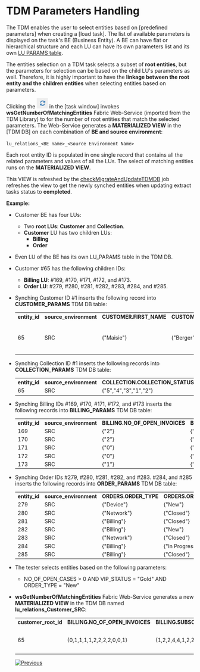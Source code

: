 # TDM Parameters Handling

The TDM enables the user to select entities based on [predefined parameters] when creating a [load task]. The list of available parameters is displayed on the task's BE (Business Entity). A BE can have flat or hierarchical structure and each LU can have its own parameters list and its own [LU PARAMS table](/articles/TDM/tdm_implementation/07_tdm_implementation_parameters_handling.md#tdm-parameter-tables). 

The entities selection on a TDM task selects a subset of **root entities**, but the parameters for selection  can be based on the child LU's parameters as well. Therefore, it is highly important to have the **linkage between the root entity and the children entities** when selecting entities based on parameters.

Clicking the ![parameters matched icon](/articles/TDM/tdm_gui/images/parameters_refresh_icon.png) in the [task window] invokes **wsGetNumberOfMatchingEntities** Fabric Web-Service (imported from the TDM Library) to for the number of root entities that match the selected parameters. The Web-Service generates a **MATERIALIZED VIEW** in the [TDM DB] on each combination of **BE and source environment**: 

 `lu_relations_<BE name>_<Source Environment Name>`

Each root entity ID is populated in one single record that contains all the related parameters and values of all the LUs. The select of matching entities runs on the **MATERIALIZED VIEW**.

This VIEW is refreshed by the [checkMigrateAndUpdateTDMDB](03_task_execution_processes.md#checkmigrateandupdatetdmdb-job) job refreshes the view to get the newly synched entities when updating extract tasks status to **completed**.

**Example:**

- Customer BE has four LUs:
  - Two **root LUs**: **Customer** and **Collection**.
  - **Customer** LU has two children LUs:
    - **Billing**
    - **Order**

- Even LU of the BE has its own LU_PARAMS table in the TDM DB.

- Customer #65 has the following children IDs:

  - **Billing LU**: #169, #170, #171, #172, and #173.
  - **Order LU**: #279, #280, #281, #282, #283, #284, and #285.

- Synching Customer ID #1 inserts the following record into **CUSTOMER_PARAMS** TDM DB table:

  <table width="900pxl">
  <tbody>
  <tr>
  <td width="100pxl"><strong>entity_id</strong></td>
  <td width="120pxl"><strong>source_environment</strong></td>
  <td width="120px"><strong>CUSTOMER.FIRST_NAME</strong></td>
  <td width="120px"><strong>CUSTOMER.LAST_NAME</strong></td>
  <td width="120px"><strong>CUSTOMER.LINE_NUMBER</strong></td>
  <td width="120px"><strong>CUSTOMER.NO_OF_OPEN_CASES</strong></td>
  <td width="120px"><strong>CUSTOMER.OPEN_CASE_DATE</strong></td>
  <td width="120px"><strong>CUSTOMER.NO_OF_SUBSCRIBERS</strong></td>
  </tr>
  <tr>
  <td width="100pxl">65</td>
  <td width="120px">SRC</td>
  <td width="120px">{"Maisie"}</td>
  <td width="120px">{"Berger"}</td>
  <td width="120px">{"719 764 1363","404 376 5891","(248) 143-7235","342-203-6253","+1 (929) 454-2178"}</td>
  <td width="120px">{"3"}</td>
  <td width="120px">{"2015-09-16 06:14:40","2016-01-13 04:27:36","2017-02-10 20:44:54"}</td>
  <td width="120px">{"5"}</td>
  </tr>
  </tbody>
  </table>

  
- Synching Collection ID #1 inserts the following records into **COLLECTION_PARAMS** TDM DB table:

  <table width="900pxl">
  <tbody>
  <tr>
  <td width="150pxl"><strong>entity_id</strong></td>
  <td width="150pxl"><strong>source_environment</strong></td>
  <td width="600pxl"><strong>COLLECTION.COLLECTION_STATUS</strong></td>
  </tr>
  <tr>
  <td width="150pxl">65</td>
  <td width="150pxl">SRC</td>
  <td width="600pxl">{"5","4","3","1","2"}</td>
  </tr>
  </tbody>
  </table>

  
- Synching Billing IDs #169, #170, #171, #172, and #173 inserts the following records into **BILLING_PARAMS** TDM DB table:

  <table width="900pxl">
  <tbody>
  <tr>
  <td width="100pxl"><strong>entity_id</strong></td>
  <td width="100pxl"><strong>source_environment</strong></td>
       <td width="125pxl"><strong>BILLING.NO_OF_OPEN_INVOICES</strong></td>
      <td width="125pxl"><strong>BILLING.VIP_STATUS</strong></td>
      <td width="125pxl"><strong>BILLING.TOTAL_PAYMENT_AMOUNT</strong></td>
      <td width="125pxl"><strong>BILLING.SUBSCRIBER_TYPE</strong></td>
  </tr>
  <tr>
  <td width="100pxl">169</td>
  <td width="100pxl">SRC</td>
   <td width="125pxl">{"2"}</td>
  <td width="125pxl">{"Gold"}</td>
  <td width="125pxl">{"3789"}</td>
  <td width="125pxl">{"2"}</td>
  </tr>
  <tr>
  <td width="100pxl">170</td>
  <td width="100pxl">SRC</td>
  <td width="125pxl">{"2"}</td>
  <td width="125pxl">{"Silver"}</td>
  <td width="125pxl">{"824"}</td>
  <td width="125pxl">{"1"}</td>
  </tr>
  <tr>
  <td width="100pxl">171</td>
  <td width="100pxl">SRC</td>
   <td width="125pxl">{"0"}</td>
  <td width="125pxl">{"Gold"}</td>
  <td width="125pxl">&nbsp;</td>
  <td width="125pxl">{"4"}</td>
  </tr>
  <tr>
  <td width="100pxl">172</td>
  <td width="100pxl">SRC</td>
  <td width="125pxl">{"0"}</td>
  <td width="125pxl">{"Gold"}</td>
  <td width="125pxl">&nbsp;</td>
  <td width="125pxl">{"3"}</td>
  </tr>
  <tr>
  <td width="100pxl">173</td>
  <td width="100pxl">SRC</td>
  <td width="125pxl">{"1"}</td>
  <td width="125pxl">{"Platinum"}</td>
  <td width="125pxl">{"1898"}</td>
  <td width="125pxl">{"4"}</td>
  </tr>
  </tbody>
  </table>

- Synching Order IDs #279, #280, #281, #282, and #283. #284, and #285 inserts the following records into **ORDER_PARAMS** TDM DB table:

  <table width="900pxl">
  <tr>
  <td width="225pxl"><strong>entity_id</strong></td>
  <td width="225pxl"><strong>source_environment</strong></td>
  <td width="225pxl"><strong>ORDERS.ORDER_TYPE</strong></td>
  <td width="225pxl"><strong>ORDERS.ORDER_STATUS</strong></td>
  </tr>
  <tr>
  <td width="225pxl">279</td>
  <td width="225pxl">SRC</td>
  <td width="225pxl">{"Device"}</td>
  <td width="225pxl">{"New"}</td>
  </tr>
  <tr>
  <td width="225pxl">280</td>
  <td width="225pxl">SRC</td>
  <td width="225pxl">{"Network"}</td>
  <td width="225pxl">{"Closed"}</td>
  </tr>
  <tr>
  <td width="225pxl">281</td>
  <td width="225pxl">SRC</td>
  <td width="225pxl">{"Billing"}</td>
  <td width="225pxl">{"Closed"}</td>
  </tr>
  <tr>
  <td width="225pxl">282</td>
  <td width="225pxl">SRC</td>
  <td width="225pxl">{"Billing"}</td>
  <td width="225pxl">{"New"}</td>
  </tr>
  <tr>
  <td width="225pxl">283</td>
  <td width="225pxl">SRC</td>
  <td width="225pxl">{"Network"}</td>
  <td width="225pxl">{"Closed"}</td>
  </tr>
  <tr>
  <td width="225pxl">284</td>
  <td width="225pxl">SRC</td>
  <td width="225pxl">{"Billing"}</td>
  <td width="225pxl">{"In Progress"}</td>
  </tr>
  <tr>
  <td width="225pxl">285</td>
  <td width="225pxl">SRC</td>
  <td width="225pxl">{"Billing"}</td>
  <td width="225pxl">{"Closed"}</td>
  </tr>
  </table>

- The tester selects entities based on the following parameters:

  - NO_OF_OPEN_CASES > 0  AND VIP_STATUS = "Gold" AND ORDER_TYPE = "New"

- **wsGetNumberOfMatchingEntities** Fabric Web-Service generates a new **MATERIALIZED VIEW** in the TDM DB named **lu_relations_Customer_SRC**:

  <table width="900pxl">
  <tbody>
  <tr>
  <td><strong>customer_root_id</strong></td>
  <td><strong>BILLING.NO_OF_OPEN_INVOICES</strong></td>
  <td><strong>BILLING.SUBSCRIBER_TYPE</strong></td>
  <td><strong>BILLING.TOTAL_BALANCE_AMOUNT</strong></td>
  <td><strong>BILLING.TOTAL_PAYMENT_AMOUNT</strong></td>
  <td><strong>BILLING.VIP_STATUS</strong></td>
  <td><strong>CUSTOMER.FIRST_NAME</strong></td>
  <td><strong>CUSTOMER.LAST_NAME</strong></td>
  <td><strong>CUSTOMER.LINE_NUMBER</strong></td>
  <td><strong>CUSTOMER.NO_OF_OPEN_CASES</strong></td>
  <td><strong>CUSTOMER.NO_OF_SUBSCRIBERS</strong></td>
  <td><strong>CUSTOMER.OPEN_CASE_DATE</strong></td>
  <td><strong>ORDERS.ORDER_STATUS</strong></td>
  <td><strong>ORDERS.ORDER_TYPE</strong></td>
  <td><strong>collection_root_id</strong></td>
  <td><strong>COLLECTION.COLLECTION_STATUS</strong></td>
  </tr>
  <tr>
  <td>65</td>
  <td>{0,1,1,1,1,2,2,2,2,0,0,1}</td>
  <td>{1,2,2,4,4,1,2,2,1,4,3,4}</td>
  <td>{1644.0,179.0,3215.0,2720.0,3138.0,2178.0,4350.0,4673.0,2388.0,2498.0,4950.0,2445.0}</td>
  <td>{1154,1343,541,3989,1221,1961,3789,824,1898}</td>
  <td>{Gold,Silver,Platinum,Bronze}</td>
  <td>{Maisie}</td>
  <td>{Berger}</td>
  <td>{719 764 1363,404 376 5891,(248) 143-7235,342-203-6253,+1 (929) 454-2178}</td>
  <td>{3}</td>
  <td>{5}</td>
  <td>{2015-09-16 06:14:40,2016-01-13 04:27:36,2017-02-10 20:44:54}</td>
  <td>{Closed,Closed,Closed,Closed,New,New,In Progress}</td>
<td>{Network,Billing,Billing,Network,Billing,Billing,Device}</td>
  <td>65</td>
<td>{5,4,3,1,2}</td>
  </tr>
</tbody>
  </table>

  

  

  [![Previous](/articles/images/Previous.png)](06_tdmdb_cleanup_process.md)

  

    
  
  
  
  
  
  
